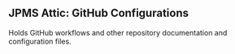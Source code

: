 
## JPMS Attic: GitHub Configurations

Holds GitHub workflows and other repository documentation and configuration files.

